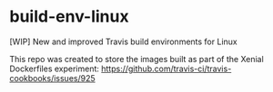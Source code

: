# build-env-linux
[WIP] New and improved Travis build environments for Linux

This repo was created to store the images built as part of the Xenial Dockerfiles experiment: https://github.com/travis-ci/travis-cookbooks/issues/925
